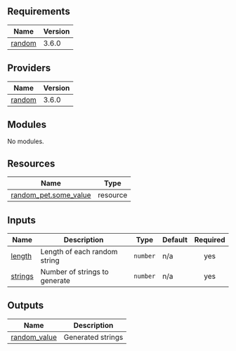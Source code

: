 ## Requirements

| Name | Version |
|------|---------|
| <a name="requirement_random"></a> [random](#requirement\_random) | 3.6.0 |

## Providers

| Name | Version |
|------|---------|
| <a name="provider_random"></a> [random](#provider\_random) | 3.6.0 |

## Modules

No modules.

## Resources

| Name | Type |
|------|------|
| [random_pet.some_value](https://registry.terraform.io/providers/hashicorp/random/3.6.0/docs/resources/pet) | resource |

## Inputs

| Name | Description | Type | Default | Required |
|------|-------------|------|---------|:--------:|
| <a name="input_length"></a> [length](#input\_length) | Length of each random string | `number` | n/a | yes |
| <a name="input_strings"></a> [strings](#input\_strings) | Number of strings to generate | `number` | n/a | yes |

## Outputs

| Name | Description |
|------|-------------|
| <a name="output_random_value"></a> [random\_value](#output\_random\_value) | Generated strings |
